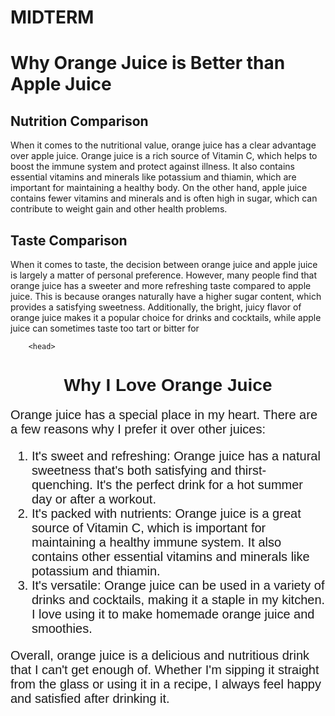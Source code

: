 # MIDTERM

<!DOCTYPE html>
<html>
  <head>
    <title>Why Orange Juice is Better than Apple Juice</title>
  </head>
  <body>
    <h1>Why Orange Juice is Better than Apple Juice</h1>
    <h2>Nutrition Comparison</h2>
    <p>When it comes to the nutritional value, orange juice has a clear advantage over apple juice. Orange juice is a rich source of Vitamin C, which helps to boost the immune system and protect against illness. It also contains essential vitamins and minerals like potassium and thiamin, which are important for maintaining a healthy body. On the other hand, apple juice contains fewer vitamins and minerals and is often high in sugar, which can contribute to weight gain and other health problems.</p>
    <h2>Taste Comparison</h2>
    <p>When it comes to taste, the decision between orange juice and apple juice is largely a matter of personal preference. However, many people find that orange juice has a sweeter and more refreshing taste compared to apple juice. This is because oranges naturally have a higher sugar content, which provides a satisfying sweetness. Additionally, the bright, juicy flavor of orange juice makes it a popular choice for drinks and cocktails, while apple juice can sometimes taste too tart or bitter for
      
        <head>
  </head>
  <body>
    <h1 style="font-family: sans-serif; text-align: center;">Why I Love Orange Juice</h1>
    <p style="font-family: sans-serif; font-size: 20px;">Orange juice has a special place in my heart. There are a few reasons why I prefer it over other juices:</p>
    <ol style="font-family: sans-serif; font-size: 20px;">
      <li>It's sweet and refreshing: Orange juice has a natural sweetness that's both satisfying and thirst-quenching. It's the perfect drink for a hot summer day or after a workout.</li>
      <li>It's packed with nutrients: Orange juice is a great source of Vitamin C, which is important for maintaining a healthy immune system. It also contains other essential vitamins and minerals like potassium and thiamin.</li>
      <li>It's versatile: Orange juice can be used in a variety of drinks and cocktails, making it a staple in my kitchen. I love using it to make homemade orange juice and smoothies.</li>
    </ol>
    <p style="font-family: sans-serif; font-size: 20px;">Overall, orange juice is a delicious and nutritious drink that I can't get enough of. Whether I'm sipping it straight from the glass or using it in a recipe, I always feel happy and satisfied after drinking it.</p>
  </body>
</html>
